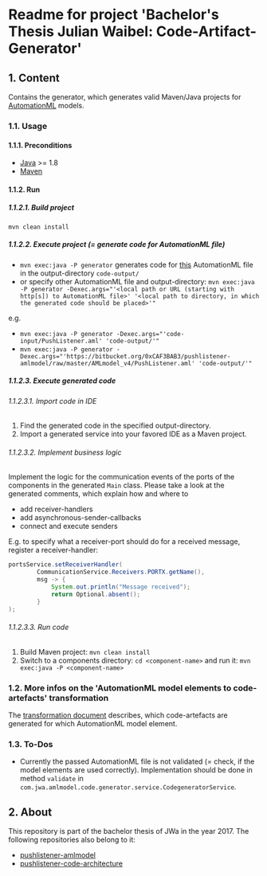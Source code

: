 # Readme for project 'Bachelor's Thesis Julian Waibel: Code-Artifact-Generator'

## 1. Content
Contains the generator, which generates valid Maven/Java projects for [AutomationML][AutomationML page] models.

### 1.1. Usage

#### 1.1.1. Preconditions
 * [Java][Java page] >= 1.8
 * [Maven][Maven page]

#### 1.1.2. Run

##### 1.1.2.1. Build project
`mvn clean install`

##### 1.1.2.2. Execute project (= generate code for AutomationML file)
 * `mvn exec:java -P generator` generates code for [this][PushListener file] AutomationML file in the output-directory `code-output/`
 * or specify other AutomationML file and output-directory: `mvn exec:java -P generator -Dexec.args="'<local path or URL (starting with http[s]) to AutomationML file>' '<local path to directory, in which the generated code should be placed>'"`

e.g.

 * `mvn exec:java -P generator -Dexec.args="'code-input/PushListener.aml' 'code-output/'"`
 * `mvn exec:java -P generator -Dexec.args="'https://bitbucket.org/0xCAF3BAB3/pushlistener-amlmodel/raw/master/AMLmodel_v4/PushListener.aml' 'code-output/'"`

##### 1.1.2.3. Execute generated code

###### 1.1.2.3.1. Import code in IDE
 1. Find the generated code in the specified output-directory.
 2. Import a generated service into your favored IDE as a Maven project.

###### 1.1.2.3.2. Implement business logic
Implement the logic for the communication events of the ports of the components in the generated `Main` class.
Please take a look at the generated comments, which explain how and where to

 * add receiver-handlers
 * add asynchronous-sender-callbacks
 * connect and execute senders

E.g. to specify what a receiver-port should do for a received message, register a receiver-handler:
```java
portsService.setReceiverHandler(
        CommunicationService.Receivers.PORTX.getName(),
        msg -> {
            System.out.println("Message received");
            return Optional.absent();
        }
);
```

###### 1.1.2.3.3. Run code
 1. Build Maven project: `mvn clean install`
 2. Switch to a components directory: `cd <component-name>` and run it: `mvn exec:java -P <component-name>`

### 1.2. More infos on the 'AutomationML model elements to code-artefacts' transformation
The [transformation document][Transformation document directory] describes, which code-artefacts are generated for which AutomationML model element.

### 1.3. To-Dos
 * Currently the passed AutomationML file is not validated (= check, if the model elements are used correctly). Implementation should be done in method `validate` in `com.jwa.amlmodel.code.generator.service.CodegeneratorService`.

## 2. About
This repository is part of the bachelor thesis of JWa in the year 2017.
The following repositories also belong to it:

 * [pushlistener-amlmodel][pushlistener-amlmodel repository]
 * [pushlistener-code-architecture][pushlistener-code-architecture repository]


[Transformation document directory]: https://bitbucket.org/0xCAF3BAB3/amlmodel-code-generator/src/master/docs/AmlmodelToCodeTransformation/
[PushListener file]: https://bitbucket.org/0xCAF3BAB3/pushlistener-amlmodel/raw/master/AMLmodel_v4/PushListener.aml
[pushlistener-amlmodel repository]: https://bitbucket.org/0xCAF3BAB3/pushlistener-amlmodel/
[pushlistener-code-architecture repository]: https://bitbucket.org/0xCAF3BAB3/pushlistener-code-architecture/
[AutomationML page]: https://www.automationml.org/
[Java page]: https://www.java.com/
[Maven page]: https://maven.apache.org/